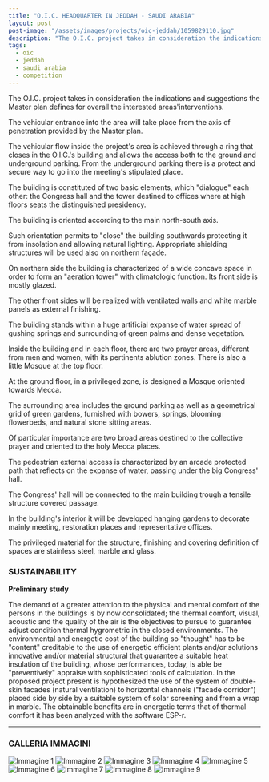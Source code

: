 ```yaml
---
title: "O.I.C. HEADQUARTER IN JEDDAH - SAUDI ARABIA"
layout: post
post-image: "/assets/images/projects/oic-jeddah/1059829110.jpg"
description: "The O.I.C. project takes in consideration the indications and suggestions the Master plan defines for overall the interested areas'interventions."
tags:
  - oic
  - jeddah
  - saudi arabia
  - competition
---
```


The O.I.C. project takes in consideration the indications and suggestions the Master plan defines for overall the interested areas'interventions.

The vehicular entrance into the area will take place from the axis of penetration provided by the Master plan.

The vehicular flow inside the project's area is achieved through a ring that closes in the O.I.C.'s building and allows the access both to the ground and underground parking. From the underground parking there is a protect and secure way to go into the meeting's stipulated place.

The building is constituted of two basic elements, which "dialogue" each other: the Congress hall and the tower destined to offices where at high floors seats the distinguished presidency.

The building is oriented according to the main north-south axis.

Such orientation permits to "close" the building southwards protecting it from insolation and allowing natural lighting. Appropriate shielding structures will be used also on northern façade.

On northern side the building is characterized of a wide concave space in order to form an "aeration tower" with climatologic function. Its front side is mostly glazed.

The other front sides will be realized with ventilated walls and white marble panels as external finishing.

The building stands within a huge artificial expanse of water spread of gushing springs and surrounding of green palms and dense vegetation.

Inside the building and in each floor, there are two prayer areas, different from men and women, with its pertinents ablution zones. There is also a little Mosque at the top floor.

At the ground floor, in a privileged zone, is designed a Mosque oriented towards Mecca.

The surrounding area includes the ground parking as well as a geometrical grid of green gardens, furnished with bowers, springs, blooming flowerbeds, and natural stone sitting areas.

Of particular importance are two broad areas destined to the collective prayer and oriented to the holy Mecca places.

The pedestrian external access is characterized by an arcade protected path that reflects on the expanse of water, passing under the big Congress' hall.

The Congress' hall will be connected to the main building trough a tensile structure covered passage.

In the building's interior it will be developed hanging gardens to decorate mainly meeting, restoration places and representative offices.

The privileged material for the structure, finishing and covering definition of spaces are stainless steel, marble and glass.

### SUSTAINABILITY

**Preliminary study**

The demand of a greater attention to the physical and mental comfort of the persons in the buildings is by now consolidated; the thermal comfort, visual, acoustic and the quality of the air is the objectives to pursue to guarantee adjust condition thermal hygrometric in the closed environments. The environmental and energetic cost of the building so "thought" has to be "content" creditable to the use of energetic efficient plants and/or solutions innovative and/or material structural that guarantee a suitable heat insulation of the building, whose performances, today, is able be "preventively" appraise with sophisticated tools of calculation. In the proposed project present is hypothesized the use of the system of double-skin facades (natural ventilation) to horizontal channels ("facade corridor") placed side by side by a suitable system of solar screening and from a wrap in marble. The obtainable benefits are in energetic terms that of thermal comfort it has been analyzed with the software ESP-r.

---

### GALLERIA IMMAGINI
![Immagine 1](/assets/images/projects/oic-jeddah/1059829110.jpg)
![Immagine 2](/assets/images/projects/oic-jeddah/1202693858.jpg)
![Immagine 3](/assets/images/projects/oic-jeddah/1819986585.jpg)
![Immagine 4](/assets/images/projects/oic-jeddah/321992131.jpg)
![Immagine 5](/assets/images/projects/oic-jeddah/335811298.jpg)
![Immagine 6](/assets/images/projects/oic-jeddah/573149615.jpg)
![Immagine 7](/assets/images/projects/oic-jeddah/818959363.jpg)
![Immagine 8](/assets/images/projects/oic-jeddah/880210328.jpg)
![Immagine 9](/assets/images/projects/oic-jeddah/940890824.jpg)
